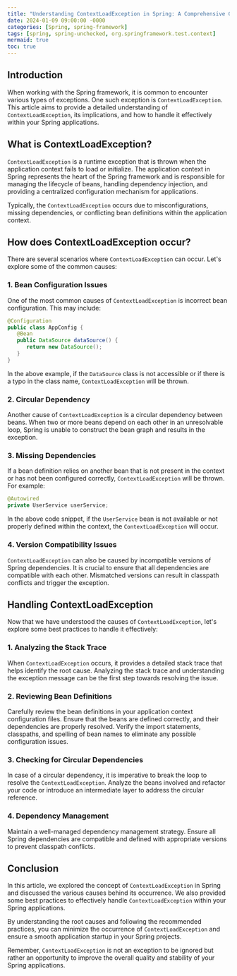 ```yaml
---
title: "Understanding ContextLoadException in Spring: A Comprehensive Guide"
date: 2024-01-09 09:00:00 -0000
categories: [Spring, spring-framework]
tags: [spring, spring-unchecked, org.springframework.test.context]
mermaid: true
toc: true
---
```



## Introduction

When working with the Spring framework, it is common to encounter various types of exceptions. One such exception is `ContextLoadException`. This article aims to provide a detailed understanding of `ContextLoadException`, its implications, and how to handle it effectively within your Spring applications.

## What is ContextLoadException?

`ContextLoadException` is a runtime exception that is thrown when the application context fails to load or initialize. The application context in Spring represents the heart of the Spring framework and is responsible for managing the lifecycle of beans, handling dependency injection, and providing a centralized configuration mechanism for applications.

Typically, the `ContextLoadException` occurs due to misconfigurations, missing dependencies, or conflicting bean definitions within the application context.

## How does ContextLoadException occur?

There are several scenarios where `ContextLoadException` can occur. Let's explore some of the common causes:

### 1. Bean Configuration Issues

One of the most common causes of `ContextLoadException` is incorrect bean configuration. This may include:

```java
@Configuration
public class AppConfig {
   @Bean
   public DataSource dataSource() {
      return new DataSource();
   }
}
```

In the above example, if the `DataSource` class is not accessible or if there is a typo in the class name, `ContextLoadException` will be thrown.

### 2. Circular Dependency

Another cause of `ContextLoadException` is a circular dependency between beans. When two or more beans depend on each other in an unresolvable loop, Spring is unable to construct the bean graph and results in the exception.

### 3. Missing Dependencies

If a bean definition relies on another bean that is not present in the context or has not been configured correctly, `ContextLoadException` will be thrown. For example:

```java
@Autowired
private UserService userService;
```

In the above code snippet, if the `UserService` bean is not available or not properly defined within the context, the `ContextLoadException` will occur.

### 4. Version Compatibility Issues

`ContextLoadException` can also be caused by incompatible versions of Spring dependencies. It is crucial to ensure that all dependencies are compatible with each other. Mismatched versions can result in classpath conflicts and trigger the exception.

## Handling ContextLoadException

Now that we have understood the causes of `ContextLoadException`, let's explore some best practices to handle it effectively:

### 1. Analyzing the Stack Trace

When `ContextLoadException` occurs, it provides a detailed stack trace that helps identify the root cause. Analyzing the stack trace and understanding the exception message can be the first step towards resolving the issue.

### 2. Reviewing Bean Definitions

Carefully review the bean definitions in your application context configuration files. Ensure that the beans are defined correctly, and their dependencies are properly resolved. Verify the import statements, classpaths, and spelling of bean names to eliminate any possible configuration issues.

### 3. Checking for Circular Dependencies

In case of a circular dependency, it is imperative to break the loop to resolve the `ContextLoadException`. Analyze the beans involved and refactor your code or introduce an intermediate layer to address the circular reference.

### 4. Dependency Management

Maintain a well-managed dependency management strategy. Ensure all Spring dependencies are compatible and defined with appropriate versions to prevent classpath conflicts.

## Conclusion

In this article, we explored the concept of `ContextLoadException` in Spring and discussed the various causes behind its occurrence. We also provided some best practices to effectively handle `ContextLoadException` within your Spring applications.

By understanding the root causes and following the recommended practices, you can minimize the occurrence of `ContextLoadException` and ensure a smooth application startup in your Spring projects.

Remember, `ContextLoadException` is not an exception to be ignored but rather an opportunity to improve the overall quality and stability of your Spring applications.
